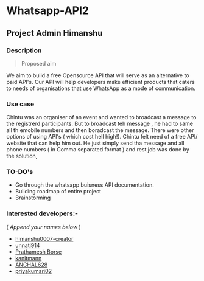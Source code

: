 # Whatsapp-API2
## Project Admin Himanshu

### Description
> Proposed aim<br>

We aim to build a free Opensource API that will serve as an alternative to paid API's. Our API will help developers make efficient products that caters to needs of organisations that use WhatsApp as a mode of communication.

### Use case
Chintu was an organiser of an event and wanted to broadcast a message to the registrerd participants. But to broadcast teh message , he had to same all th emobile numbers and then boradcast the message. There were other options of using API's ( which cost hell high!). Chintu felt need of a free API/ website that can help him out. He just simply send tha message and all phone numbers ( in Comma separated format ) and rest job was done by the solution, 

### TO-DO's
- Go through the whatsapp buisness API documentation.
- Building roadmap of entire project
- Brainstorming

### Interested developers:-
( _Append your names below_ )
- <a href='https://github.com/himanshu007-creator'>himanshu0007-creator</a>
- <a href='https://github.com/unnati914'>unnati914</a>
- [Prathamesh Borse](https://github.com/prathamesh-borse)
- <a href='https://github.com/kanitmann'>kanitmann</a>
- <a href='https://github.com/ANCHAL628'>ANCHAL628</a>
- <a href='https://github.com/priyakumari02'>priyakumari02</a>

